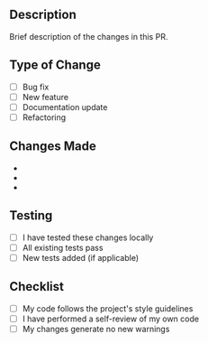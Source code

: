 ## Description

Brief description of the changes in this PR.

## Type of Change

- [ ] Bug fix
- [ ] New feature
- [ ] Documentation update
- [ ] Refactoring

## Changes Made

- 
- 
- 

## Testing

- [ ] I have tested these changes locally
- [ ] All existing tests pass
- [ ] New tests added (if applicable)

## Checklist

- [ ] My code follows the project's style guidelines
- [ ] I have performed a self-review of my own code
- [ ] My changes generate no new warnings
